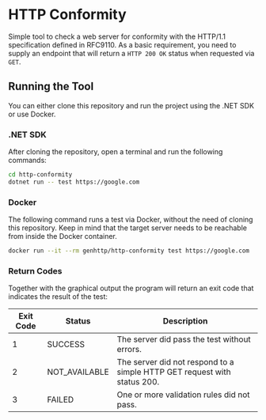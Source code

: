 # HTTP Conformity

Simple tool to check a web server for conformity with the HTTP/1.1 specification defined in RFC9110.
As a basic requirement, you need to supply an endpoint that will return a `HTTP 200 OK` status when requested
via `GET`.

## Running the Tool

You can either clone this repository and run the project using the .NET SDK or use Docker.

### .NET SDK

After cloning the repository, open a terminal and run the following commands:

```bash
cd http-conformity
dotnet run -- test https://google.com
```

### Docker

The following command runs a test via Docker, without the need of cloning this repository.
Keep in mind that the target server needs to be reachable from inside the Docker container.

```bash
docker run --it --rm genhttp/http-conformity test https://google.com
```

### Return Codes

Together with the graphical output the program will return an exit code that
indicates the result of the test:

| Exit Code | Status        | Description                                                              |
|-----------|---------------|--------------------------------------------------------------------------|
| 1         | SUCCESS       | The server did pass the test without errors.                             |
| 2         | NOT_AVAILABLE | The server did not respond to a simple HTTP GET request with status 200. |
| 3         | FAILED        | One or more validation rules did not pass.                               |
